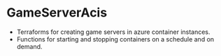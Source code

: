 # GameServerAcis

- Terraforms for creating game servers in azure container instances. 
- Functions for starting and stopping containers on a schedule and on demand.